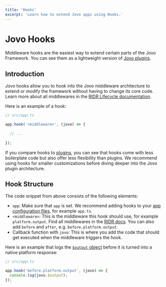 ```yaml
---
title: 'Hooks'
excerpt: 'Learn how to extend Jovo apps using Hooks.'
---
```


# Jovo Hooks

Middleware hooks are the easiest way to extend certain parts of the Jovo Framework. You can see them as a lightweight version of [Jovo plugins](./plugins.md).


## Introduction

Jovo hooks allow you to *hook* into the Jovo middleware architecture to extend or modify the framework without having to change its core code. Learn more about all middlewares in the [RIDR Lifecycle documentation](./ridr-lifecycle.md#middlewares).

Here is an example of a hook:

```typescript
// src/app.ts

app.hook('<middleware>', (jovo) => {
  
  // ...
  
});
```

If you compare hooks to [plugins](./plugins.md), you can see that hooks come with less boilerplate code but also offer less flexibility than plugins. We recommend using hooks for smaller customizations before diving deeper into the Jovo plugin architecture.


## Hook Structure

The code snippet from above consists of the following elements:

- `app`: Make sure that `app` is set. We recommend adding hooks to your [app configuration files](./app-config.md), for example `app.ts`.
- `<middleware>`: This is the middleware this hook should use, for example `platform.output`. Find all middlewares in the [RIDR docs](./ridr-lifecycle.md#middlewares). You can also add `before` and `after`, e.g. `before.platform.output`. 
- Callback function with `jovo`: This is where you add the code that should get executed when the middleware triggers the hook.

Here is an example that logs the [`$output` object](./output.md) before it is turned into a native platform response:

```typescript
// src/app.ts

app.hook('before.platform.output', (jovo) => {
  console.log(jovo.$output);
});
```
